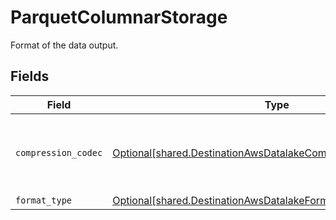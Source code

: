 # ParquetColumnarStorage

Format of the data output.


## Fields

| Field                                                                                                                                    | Type                                                                                                                                     | Required                                                                                                                                 | Description                                                                                                                              |
| ---------------------------------------------------------------------------------------------------------------------------------------- | ---------------------------------------------------------------------------------------------------------------------------------------- | ---------------------------------------------------------------------------------------------------------------------------------------- | ---------------------------------------------------------------------------------------------------------------------------------------- |
| `compression_codec`                                                                                                                      | [Optional[shared.DestinationAwsDatalakeCompressionCodecOptional]](../../models/shared/destinationawsdatalakecompressioncodecoptional.md) | :heavy_minus_sign:                                                                                                                       | The compression algorithm used to compress data.                                                                                         |
| `format_type`                                                                                                                            | [Optional[shared.DestinationAwsDatalakeFormatTypeWildcard]](../../models/shared/destinationawsdatalakeformattypewildcard.md)             | :heavy_minus_sign:                                                                                                                       | N/A                                                                                                                                      |